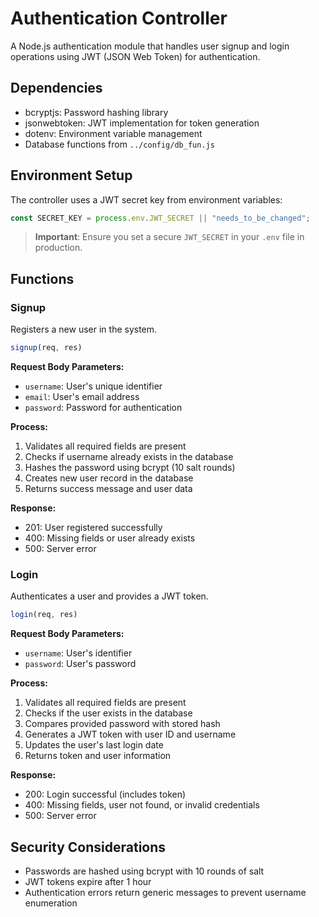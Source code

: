 # Authentication Controller

A Node.js authentication module that handles user signup and login operations using JWT (JSON Web Token) for authentication.

## Dependencies

- bcryptjs: Password hashing library
- jsonwebtoken: JWT implementation for token generation
- dotenv: Environment variable management
- Database functions from `../config/db_fun.js`

## Environment Setup

The controller uses a JWT secret key from environment variables:

```javascript
const SECRET_KEY = process.env.JWT_SECRET || "needs_to_be_changed";
```

> **Important**: Ensure you set a secure `JWT_SECRET` in your `.env` file in production.

## Functions

### Signup

Registers a new user in the system.

```javascript
signup(req, res)
```

**Request Body Parameters:**
- `username`: User's unique identifier
- `email`: User's email address
- `password`: Password for authentication

**Process:**
1. Validates all required fields are present
2. Checks if username already exists in the database
3. Hashes the password using bcrypt (10 salt rounds)
4. Creates new user record in the database
5. Returns success message and user data

**Response:**
- 201: User registered successfully
- 400: Missing fields or user already exists
- 500: Server error

### Login

Authenticates a user and provides a JWT token.

```javascript
login(req, res)
```

**Request Body Parameters:**
- `username`: User's identifier
- `password`: User's password

**Process:**
1. Validates all required fields are present
2. Checks if the user exists in the database
3. Compares provided password with stored hash
4. Generates a JWT token with user ID and username
5. Updates the user's last login date
6. Returns token and user information

**Response:**
- 200: Login successful (includes token)
- 400: Missing fields, user not found, or invalid credentials
- 500: Server error

## Security Considerations

- Passwords are hashed using bcrypt with 10 rounds of salt
- JWT tokens expire after 1 hour
- Authentication errors return generic messages to prevent username enumeration
